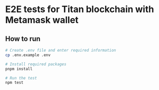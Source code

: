 # E2E tests for Titan blockchain with Metamask wallet

## How to run
```bash
# Create .env file and enter required information
cp .env.example .env

# Install required packages
pnpm install

# Run the test
npm test
```
